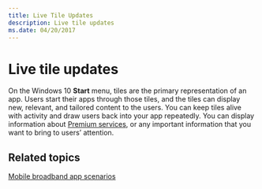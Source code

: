```yaml
---
title: Live Tile Updates
description: Live tile updates
ms.date: 04/20/2017
---
```


# Live tile updates


On the Windows 10 **Start** menu, tiles are the primary representation of an app. Users start their apps through those tiles, and the tiles can display new, relevant, and tailored content to the users. You can keep tiles alive with activity and draw users back into your app repeatedly. You can display information about [Premium services](premium-services.md), or any important information that you want to bring to users’ attention.

## <span id="related_topics"></span>Related topics


[Mobile broadband app scenarios](./account-management.md)

 

